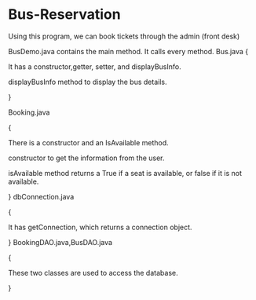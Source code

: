 # Bus-Reservation
Using this program, we can book tickets through the admin (front desk)


BusDemo.java contains the main method. It calls every method.
Bus.java 
{

It has a constructor,getter, setter, and displayBusInfo.

displayBusInfo method to display the bus details.

}

Booking.java


{

There is a constructor and an IsAvailable method.

constructor to get the information from the user.

isAvailable method returns a True if a seat is available, or false if it is not available.

}
dbConnection.java

{

It has getConnection, which returns a connection object.

}
BookingDAO.java,BusDAO.java

{

These two classes are used to access the database.

}

